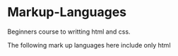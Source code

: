 # Markup-Languages

Beginners course to writting html and css.

The following mark up languages here include only html
